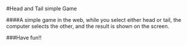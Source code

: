#Head and Tail simple Game

####A simple game in the web, while you select either head or tail, the computer selects the other, and the result is shown on the screen.

###Have fun!!